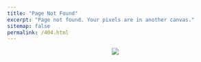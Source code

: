 ```yaml
---
title: "Page Not Found"
excerpt: "Page not found. Your pixels are in another canvas."
sitemap: false
permalink: /404.html
---
```


<p align="center"><img src="http://techgyan.info/wp-content/uploads/2021/12/6M513.png"></p>
